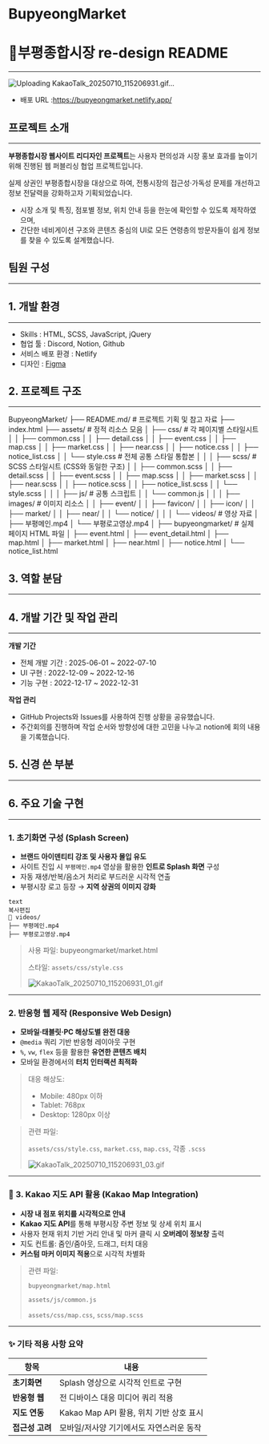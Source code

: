 # BupyeongMarket
# 📍부평종합시장 re-design README

---

![Uploading KakaoTalk_20250710_115206931.gif…]()


- 배포 URL :https://bupyeongmarket.netlify.app/

## 프로젝트 소개

---

**부평종합시장 웹사이트 리디자인 프로젝트**는 사용자 편의성과 시장 홍보 효과를 높이기 위해 진행된 웹 퍼블리싱 협업 프로젝트입니다.

실제 상권인 부평종합시장을 대상으로 하여, 전통시장의 접근성·가독성 문제를 개선하고 정보 전달력을 강화하고자 기획되었습니다.

- 시장 소개 및 특징, 점포별 정보, 위치 안내 등을 한눈에 확인할 수 있도록 제작하였으며,
- 간단한 네비게이션 구조와 콘텐츠 중심의 UI로 모든 연령층의 방문자들이 쉽게 정보를 찾을 수 있도록 설계했습니다.

## 팀원 구성

---

## 1. 개발 환경

---

- Skills : HTML, SCSS, JavaScript, jQuery
- 협업 툴 : Discord, Notion, Github
- 서비스 배포 환경 : Netlify
- 디자인 : [Figma](https://www.figma.com/file/fAisC2pEKzxTOzet9CfqML/README(oh-my-code)?node-id=39%3A1814)

## 2. 프로젝트 구조

---

BupyeongMarket/
├── README.md/                        # 프로젝트 기획 및 참고 자료
├── index.html
├── assets/                        # 정적 리소스 모음
│   ├── css/                      # 각 페이지별 스타일시트
│   │   ├── common.css
│   │   ├── detail.css
│   │   ├── event.css
│   │   ├── map.css
│   │   ├── market.css
│   │   ├── near.css
│   │   ├── notice.css
│   │   ├── notice_list.css
│   │   └── style.css            # 전체 공통 스타일 통합본
│   │
│   ├── scss/                     # SCSS 스타일시트 (CSS와 동일한 구조)
│   │   ├── common.scss
│   │   ├── detail.scss
│   │   ├── event.scss
│   │   ├── map.scss
│   │   ├── market.scss
│   │   ├── near.scss
│   │   ├── notice.scss
│   │   ├── notice_list.scss
│   │   └── style.scss
│   │
│   ├── js/                       # 공통 스크립트
│   │   └── common.js
│   │
│   ├── images/                   # 이미지 리소스
│   │   ├── event/
│   │   ├── favicon/
│   │   ├── icon/
│   │   ├── market/
│   │   ├── near/
│   │   └── notice/
│   │
│   └── videos/                   # 영상 자료
│       ├── 부평메인.mp4
│       └── 부평로고영상.mp4
│
├── bupyeongmarket/               # 실제 페이지 HTML 파일
│   ├── event.html
│   ├── event_detail.html
│   ├── map.html
│   ├── market.html
│   ├── near.html
│   ├── notice.html
│   └── notice_list.html

## 3. 역할 분담

---

## 4. 개발 기간 및 작업 관리

---

**개발 기간**

- 전체 개발 기간 : 2025-06-01 ~ 2022-07-10
- UI 구현 : 2022-12-09 ~ 2022-12-16
- 기능 구현 : 2022-12-17 ~ 2022-12-31

**작업 관리**

- GitHub Projects와 Issues를 사용하여 진행 상황을 공유했습니다.
- 주간회의를 진행하며 작업 순서와 방향성에 대한 고민을 나누고 notion에 회의 내용을 기록했습니다.

## 5. 신경 쓴 부분

---

## 6. 주요 기술 구현

---

### 1. 초기화면 구성 (Splash Screen)

- **브랜드 아이덴티티 강조 및 사용자 몰입 유도**
- 사이트 진입 시 `부평메인.mp4` 영상을 활용한 **인트로 Splash 화면** 구성
- 자동 재생/반복/음소거 처리로 부드러운 시각적 연출
- 부평시장 로고 등장 → **지역 상권의 이미지 강화**

```
text
복사편집
📁 videos/
├── 부평메인.mp4
├── 부평로고영상.mp4

```

> 사용 파일: bupyeongmarket/market.html
> 
> 
> 스타일: `assets/css/style.css`
> 
> ![KakaoTalk_20250710_115206931_01.gif](attachment:d69655f4-4433-42a1-a3ff-a42c35e4da9c:KakaoTalk_20250710_115206931_01.gif)
> 

---

### 2. 반응형 웹 제작 (Responsive Web Design)

- **모바일·태블릿·PC 해상도별 완전 대응**
- `@media` 쿼리 기반 반응형 레이아웃 구현
- `%`, `vw`, `flex` 등을 활용한 **유연한 콘텐츠 배치**
- 모바일 환경에서의 **터치 인터랙션 최적화**

> 대응 해상도:
> 
> - Mobile: 480px 이하
> - Tablet: 768px
> - Desktop: 1280px 이상

> 관련 파일:
> 
> 
> `assets/css/style.css`, `market.css`, `map.css`, 각종 `.scss`
> 
> ![KakaoTalk_20250710_115206931_03.gif](attachment:79e4be9b-8161-4d78-989a-11314f660caa:KakaoTalk_20250710_115206931_03.gif)
> 
> []()
> 

---

### 📌 3. Kakao 지도 API 활용 (Kakao Map Integration)

- **시장 내 점포 위치를 시각적으로 안내**
- **Kakao 지도 API**를 통해 부평시장 주변 정보 및 상세 위치 표시
- 사용자 현재 위치 기반 거리 안내 및 마커 클릭 시 **오버레이 정보창** 출력
- 지도 컨트롤: 줌인/줌아웃, 드래그, 터치 대응
- **커스텀 마커 이미지 적용**으로 시각적 차별화

> 관련 파일:
> 
> 
> `bupyeongmarket/map.html`
> 
> `assets/js/common.js`
> 
> `assets/css/map.css`, `scss/map.scss`
> 

---

### ✨ 기타 적용 사항 요약

| 항목 | 내용 |
| --- | --- |
| **초기화면** | Splash 영상으로 시각적 인트로 구현 |
| **반응형 웹** | 전 디바이스 대응 미디어 쿼리 적용 |
| **지도 연동** | Kakao Map API 활용, 위치 기반 상호 표시 |
| **접근성 고려** | 모바일/저사양 기기에서도 자연스러운 동작 |
